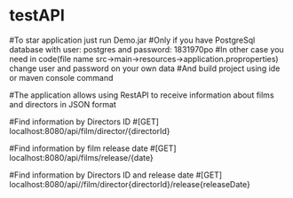 # testAPI

#To star application just run Demo.jar
#Only if you have PostgreSql database with user: postgres and password: 1831970po
#In other case you need in code(file name src->main->resources->application.proproperties) change user and password on your own data
#And build project using ide or maven console command


#The application allows using RestAPI to receive information about films and directors in JSON format

#Find information by Directors ID
#[GET] localhost:8080/api/film/director/{directorId}

#Find information by film release date
#[GET] localhost:8080/api/films/release/{date}

#Find information by Directors ID and release date
#[GET] localhost:8080/api//film/director{directorId}/release{releaseDate}
